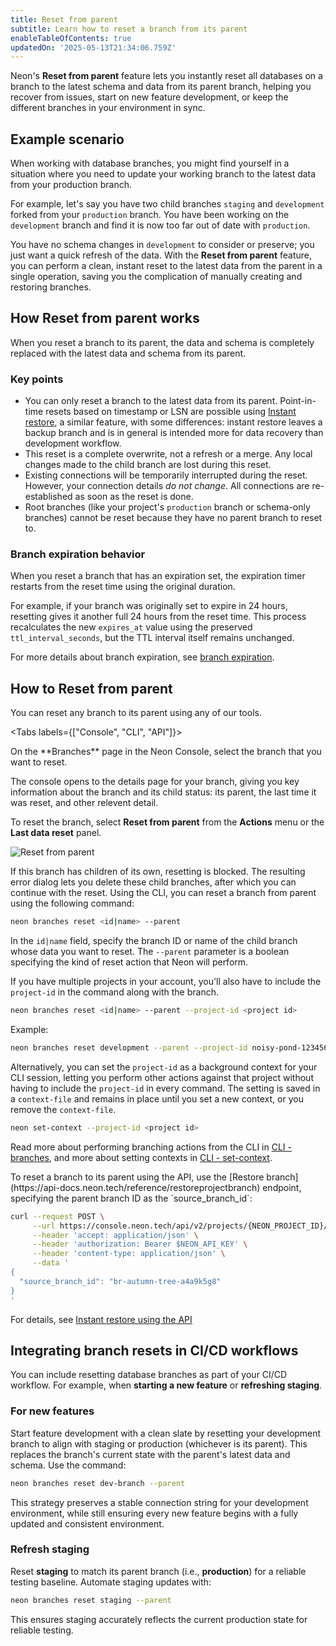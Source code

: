 ```yaml
---
title: Reset from parent
subtitle: Learn how to reset a branch from its parent
enableTableOfContents: true
updatedOn: '2025-05-13T21:34:06.759Z'
---
```


Neon's **Reset from parent** feature lets you instantly reset all databases on a branch to the latest schema and data from its parent branch, helping you recover from issues, start on new feature development, or keep the different branches in your environment in sync.

## Example scenario

When working with database branches, you might find yourself in a situation where you need to update your working branch to the latest data from your production branch.

For example, let's say you have two child branches `staging` and `development` forked from your `production` branch. You have been working on the `development` branch and find it is now too far out of date with `production`.

You have no schema changes in `development` to consider or preserve; you just want a quick refresh of the data. With the **Reset from parent** feature, you can perform a clean, instant reset to the latest data from the parent in a single operation, saving you the complication of manually creating and restoring branches.

## How Reset from parent works

When you reset a branch to its parent, the data and schema is completely replaced with the latest data and schema from its parent.

### Key points

- You can only reset a branch to the latest data from its parent. Point-in-time resets based on timestamp or LSN are possible using [Instant restore](/docs/introduction/branch-restore), a similar feature, with some differences: instant restore leaves a backup branch and is in general is intended more for data recovery than development workflow.
- This reset is a complete overwrite, not a refresh or a merge. Any local changes made to the child branch are lost during this reset.
- Existing connections will be temporarily interrupted during the reset. However, your connection details _do not change_. All connections are re-established as soon as the reset is done.
- Root branches (like your project's `production` branch or schema-only branches) cannot be reset because they have no parent branch to reset to.

### Branch expiration behavior

When you reset a branch that has an expiration set, the expiration timer restarts from the reset time using the original duration. 

For example, if your branch was originally set to expire in 24 hours, resetting gives it another full 24 hours from the reset time. This process recalculates the new `expires_at` value using the preserved `ttl_interval_seconds`, but the TTL interval itself remains unchanged. 

For more details about branch expiration, see [branch expiration](/docs/guides/branch-expiration).

## How to Reset from parent

You can reset any branch to its parent using any of our tools.

<Tabs labels={["Console", "CLI", "API"]}>

<TabItem>
On the **Branches** page in the Neon Console, select the branch that you want to reset.

The console opens to the details page for your branch, giving you key information about the branch and its child status: its parent, the last time it was reset, and other relevent detail.

To reset the branch, select **Reset from parent** from the **Actions** menu or the **Last data reset** panel.

![Reset from parent](/docs/manage/reset_from_parent.png)

<Admonition type="note">
If this branch has children of its own, resetting is blocked. The resulting error dialog lets you delete these child branches, after which you can continue with the reset.
</Admonition>

</TabItem>

<TabItem>
Using the CLI, you can reset a branch from parent using the following command:

```bash
neon branches reset <id|name> --parent
```

In the `id|name` field, specify the branch ID or name of the child branch whose data you want to reset. The `--parent` parameter is a boolean specifying the kind of reset action that Neon will perform.

If you have multiple projects in your account, you'll also have to include the `project-id` in the command along with the branch.

```bash
neon branches reset <id|name> --parent --project-id <project id>
```

Example:

```bash
neon branches reset development --parent --project-id noisy-pond-12345678
```

Alternatively, you can set the `project-id` as a background context for your CLI session, letting you perform other actions against that project without having to include the `project-id` in every command. The setting is saved in a `context-file` and remains in place until you set a new context, or you remove the `context-file`.

```bash
neon set-context --project-id <project id>
```

Read more about performing branching actions from the CLI in [CLI - branches](/docs/reference/cli-branches), and more about setting contexts in [CLI - set-context](/docs/reference/cli-set-context).

</TabItem>

<TabItem>
To reset a branch to its parent using the API, use the [Restore branch](https://api-docs.neon.tech/reference/restoreprojectbranch) endpoint, specifying the parent branch ID as the `source_branch_id`:

```bash
curl --request POST \
     --url https://console.neon.tech/api/v2/projects/{NEON_PROJECT_ID}/branches/{BRANCH_ID}/restore \
     --header 'accept: application/json' \
     --header 'authorization: Bearer $NEON_API_KEY' \
     --header 'content-type: application/json' \
     --data '
{
  "source_branch_id": "br-autumn-tree-a4a9k5g8"
}
'
```

For details, see [Instant restore using the API](/docs/guides/branch-restore#how-to-use-branch-restore)

</TabItem>

</Tabs>

## Integrating branch resets in CI/CD workflows

You can include resetting database branches as part of your CI/CD workflow. For example, when **starting a new feature** or **refreshing staging**.

### For new features

Start feature development with a clean slate by resetting your development branch to align with staging or production (whichever is its parent). This replaces the branch's current state with the parent's latest data and schema. Use the command:

```bash
neon branches reset dev-branch --parent
```

This strategy preserves a stable connection string for your development environment, while still ensuring every new feature begins with a fully updated and consistent environment.

### Refresh staging

Reset **staging** to match its parent branch (i.e., **production**) for a reliable testing baseline. Automate staging updates with:

```bash
neon branches reset staging --parent
```

This ensures staging accurately reflects the current production state for reliable testing.

